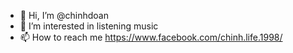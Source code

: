- 👋 Hi, I’m @chinhdoan
- 👀 I’m interested in listening music
- 📫 How to reach me https://www.facebook.com/chinh.life.1998/

<!---
chinhdoan/chinhdoan is a ✨ special ✨ repository because its `README.md` (this file) appears on your GitHub profile.
You can click the Preview link to take a look at your changes.
--->
